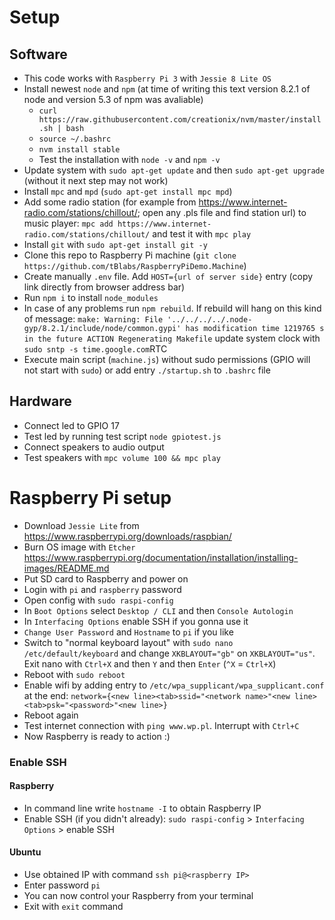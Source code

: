 # Setup

## Software
- This code works with `Raspberry Pi 3` with `Jessie 8 Lite OS`
- Install newest `node` and `npm` (at time of writing this text version 8.2.1 of node and version 5.3 of npm was avaliable)
  - `curl https://raw.githubusercontent.com/creationix/nvm/master/install.sh | bash`
  - `source ~/.bashrc`
  - `nvm install stable`
  - Test the installation with `node -v` and `npm -v`
- Update system with `sudo apt-get update` and then `sudo apt-get upgrade` (without it next step may not work)
- Install `mpc` and `mpd` (`sudo apt-get install mpc mpd`)
- Add some radio station (for example from https://www.internet-radio.com/stations/chillout/; open any .pls file and find station url) to music player: `mpc add https://www.internet-radio.com/stations/chillout/` and test it with `mpc play`
- Install `git` with `sudo apt-get install git -y`
- Clone this repo to Raspberry Pi machine (`git clone https://github.com/tBlabs/RaspberryPiDemo.Machine`) 
- Create manually `.env` file. Add `HOST={url of server side}` entry (copy link directly from browser address bar)
- Run `npm i` to install `node_modules`
- In case of any problems run `npm rebuild`. If rebuild will hang on this kind of message: `make: Warning: File '../../../../.node-gyp/8.2.1/include/node/common.gypi' has modification time 1219765 s in the future
  ACTION Regenerating Makefile` update system clock with `sudo sntp -s time.google.com`RTC
- Execute main script (`machine.js`) without sudo permissions (GPIO will not start with `sudo`) or add entry `./startup.sh` to `.bashrc` file

## Hardware
- Connect led to GPIO 17
- Test led by running test script `node gpiotest.js`
- Connect speakers to audio output
- Test speakers with `mpc volume 100 && mpc play`


# Raspberry Pi setup
- Download `Jessie Lite` from https://www.raspberrypi.org/downloads/raspbian/
- Burn OS image with `Etcher` https://www.raspberrypi.org/documentation/installation/installing-images/README.md
- Put SD card to Raspberry and power on
- Login with `pi` and `raspberry` password
- Open config with `sudo raspi-config`
- In `Boot Options` select `Desktop / CLI` and then `Console Autologin`
- In `Interfacing Options` enable SSH if you gonna use it
- `Change User Password` and `Hostname` to `pi` if you like
- Switch to "normal keyboard layout" with `sudo nano /etc/default/keyboard` and change `XKBLAYOUT="gb"` on `XKBLAYOUT="us"`. Exit nano with `Ctrl+X` and then `Y` and then `Enter` (`^X` = `Ctrl+X`)
- Reboot with `sudo reboot`
- Enable wifi by adding entry to `/etc/wpa_supplicant/wpa_supplicant.conf` at the end: `network={<new line><tab>ssid="<network name>"<new line><tab>psk="<password>"<new line>}`
- Reboot again
- Test internet connection with `ping www.wp.pl`. Interrupt with `Ctrl+C`
- Now Raspberry is ready to action :)

### Enable SSH

#### Raspberry
- In command line write `hostname -I` to obtain Raspberry IP
- Enable SSH (if you didn't already): `sudo raspi-config` > `Interfacing Options` > enable SSH 

#### Ubuntu
- Use obtained IP with command `ssh pi@<raspberry IP>`
- Enter password `pi`
- You can now control your Raspberry from your terminal
- Exit with `exit` command
